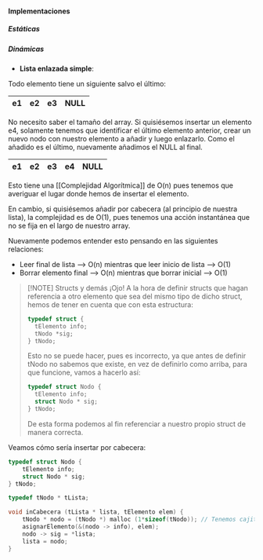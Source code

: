 #### Implementaciones

##### Estáticas

##### Dinámicas

- **Lista enlazada simple**:

Todo elemento tiene un siguiente salvo el último:

| e1  | e2  | e3  | NULL |
| --- | --- | --- | ---- |

No necesito saber el tamaño del array. Si quisiésemos insertar un elemento e4, solamente tenemos que identificar el último elemento anterior, crear un nuevo nodo con nuestro elemento a añadir y luego enlazarlo. Como el añadido es el último, nuevamente añadimos el NULL al final.

| e1  | e2  | e3  | e4  | NULL |
| --- | --- | --- | --- | ---- |

Esto tiene una [[Complejidad Algorítmica]] de O(n) pues tenemos que averiguar el lugar donde hemos de insertar el elemento. 

En cambio, si quisiésemos añadir por cabecera (al principio de nuestra lista), la complejidad es de O(1), pues tenemos una acción instantánea que no se fija en el largo de nuestro array.

Nuevamente podemos entender esto pensando en las siguientes relaciones:

- Leer final de lista --> O(n) mientras que leer inicio de lista --> O(1)
- Borrar elemento final --> O(n) mientras que borrar inicial -->  O(1)

>[!NOTE] Structs y demás
>¡Ojo! A la hora de definir structs que hagan referencia a otro elemento que sea del mismo tipo de dicho struct, hemos de tener en cuenta que con esta estructura:
>```c
>typedef struct {
>	tElemento info;
>	tNodo *sig;
>} tNodo;
>```
>Esto no se puede hacer, pues es incorrecto, ya que antes de definir tNodo no sabemos que existe, en vez de definirlo como arriba, para que funcione, vamos a hacerlo así:
>```c
>typedef struct Nodo {
>	tElemento info;
>	struct Nodo * sig;
>} tNodo;
>```
>De esta forma podemos al fin referenciar a nuestro propio struct de manera correcta.

Veamos cómo sería insertar por cabecera:

```c
typedef struct Nodo {
	tElemento info;
	struct Nodo * sig;
} tNodo;

typedef tNodo * tLista;

void inCabecera (tLista * lista, tElemento elem) {
	tNodo * nodo = (tNodo *) malloc (1*sizeof(tNodo)); // Tenemos cajita
	asignarElemento(&(nodo -> info), elem);
	nodo -> sig = *lista;
	lista = nodo;
}
```

